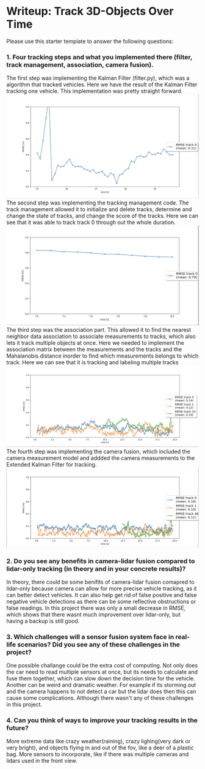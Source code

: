 # Writeup: Track 3D-Objects Over Time

Please use this starter template to answer the following questions:

### 1. Four tracking steps and what you implemented there (filter, track management, association, camera fusion).
The first step was implementing the Kalman Filter (filter.py), which was a algorithm that tracked vehicles. Here we have the result of the Kalman Filter tracking one vehicle. This implementation was pretty straight forward.
<img src="imgs/step2.png">
The second step was implementing the tracking management code. The track management allowed it to initialize and delete tracks, determine and change the state of tracks, and change the score of the tracks. Here we can see that it was able to track track 0 through out the whole duration.
<img src="imgs/step1.png">
The third step was the association part. This allowed it to find the nearest neighbor data association to associate measurements to tracks, which also lets it track multiple objects at once. Here we needed to implement the association matrix between the measurements and the tracks and the Mahalanobis distance inorder to find which measurements belongs to which track. Here we can see that it is tracking and labeling multiple tracks
<img src="imgs/step3.png">
The fourth step was implementing the camera fusion, which included the camera measurement model and addded the camera measurements to the Extended Kalman Filter for tracking.
<img src="imgs/step4.png">


### 2. Do you see any benefits in camera-lidar fusion compared to lidar-only tracking (in theory and in your concrete results)? 
In theory, there could be some benifits of camera-lidar fusion comapred to lidar-only because camera can allow for more precise vehicle tracking, as it can better detect vehicles. It can also help get rid of false positive and false negative vehicle detections as there can be some reflective obstructions or false readings. In this project there was only a small decrease in RMSE, which shows that there wasnt much improvement over lidar-only, but having a backup is still good.


### 3. Which challenges will a sensor fusion system face in real-life scenarios? Did you see any of these challenges in the project?
One possible challange could be the extra cost of computing. Not only does the car need to read multiple sensors at once, but its needs to calculate and fuse them together, which can slow down the decision time for the vehicle. Another can be weird and dramatic weather. For example if its storming out and the camera happens to not detect a car but the lidar does then this can cause some complications. Although there wasn't any of these challenges in this project.


### 4. Can you think of ways to improve your tracking results in the future?
More extreme data like crazy weather(raining), crazy lighing(very dark or very bright), and objects flying in and out of the fov, like a deer of a plastic bag. More sensors to incorporate, like if there was multiple cameras and lidars used in the front view.
